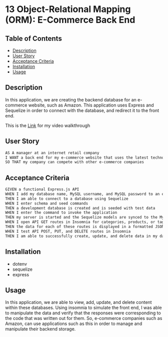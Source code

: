 # 13 Object-Relational Mapping (ORM): E-Commerce Back End



## Table of Contents
- [Description](#description)
- [User Story](#user-story)
- [Acceptance Criteria](#acceptance-criteria)
- [Installation](#installation)
- [Usage](#usage)




## Description

In this application, we are creating the backend database for an e-commerce website, such as Amazon. This application uses Express and Sequelize in order to connect with the database, and redirect it to the front end.

This is the [Link](https://drive.google.com/file/d/16askSpTooUp1zcPzO42FI2QWOiH6tZuk/view?pli=1) for my video walkthrough

## User Story

```md
AS A manager at an internet retail company
I WANT a back end for my e-commerce website that uses the latest technologies
SO THAT my company can compete with other e-commerce companies
```

## Acceptance Criteria
```md
GIVEN a functional Express.js API
WHEN I add my database name, MySQL username, and MySQL password to an environment variable file
THEN I am able to connect to a database using Sequelize
WHEN I enter schema and seed commands
THEN a development database is created and is seeded with test data
WHEN I enter the command to invoke the application
THEN my server is started and the Sequelize models are synced to the MySQL database
WHEN I open API GET routes in Insomnia for categories, products, or tags
THEN the data for each of these routes is displayed in a formatted JSON
WHEN I test API POST, PUT, and DELETE routes in Insomnia
THEN I am able to successfully create, update, and delete data in my database
```

## Installation
- dotenv
- sequelize
- express

## Usage

In this application, we are able to view, add, update, and delete content within these databases. Using insomnia to simulate the front end, I was able to manipulate the data and verify that the responses were corresponding to the code that was written out for them. So, e-commerce companies such as Amazon, can use applications such as this in order to manage and manipulate their backend storage.







